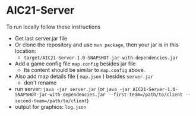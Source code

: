 # AIC21-Server

To run locally follow these instructions

- Get last server.jar file
- Or clone the repository and use `mvn package`, then your jar is in this location:
  - `target/AIC21-Server-1.0-SNAPSHOT-jar-with-dependencies.jar`
- Add a game config file `map.config` besides jar file
  - Its content should be similar to `map.config` above.
- Also add map details file ( `map.json` ) besides `server.jar`
  - don't rename
- run server: `java -jar server.jar` (or `java -jar AIC21-Server-1.0-SNAPSHOT-jar-with-dependencies.jar --first-team=/path/to/client --second-team=/path/to/client`)
- output for graphics: `log.json`
